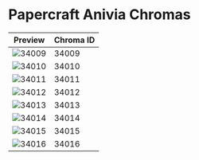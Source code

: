 # Papercraft Anivia Chromas

| Preview | Chroma ID |
|---------|-----------|
| ![34009](https://raw.communitydragon.org/latest/plugins/rcp-be-lol-game-data/global/default/v1/champion-chroma-images/34/34009.png) | 34009 |
| ![34010](https://raw.communitydragon.org/latest/plugins/rcp-be-lol-game-data/global/default/v1/champion-chroma-images/34/34010.png) | 34010 |
| ![34011](https://raw.communitydragon.org/latest/plugins/rcp-be-lol-game-data/global/default/v1/champion-chroma-images/34/34011.png) | 34011 |
| ![34012](https://raw.communitydragon.org/latest/plugins/rcp-be-lol-game-data/global/default/v1/champion-chroma-images/34/34012.png) | 34012 |
| ![34013](https://raw.communitydragon.org/latest/plugins/rcp-be-lol-game-data/global/default/v1/champion-chroma-images/34/34013.png) | 34013 |
| ![34014](https://raw.communitydragon.org/latest/plugins/rcp-be-lol-game-data/global/default/v1/champion-chroma-images/34/34014.png) | 34014 |
| ![34015](https://raw.communitydragon.org/latest/plugins/rcp-be-lol-game-data/global/default/v1/champion-chroma-images/34/34015.png) | 34015 |
| ![34016](https://raw.communitydragon.org/latest/plugins/rcp-be-lol-game-data/global/default/v1/champion-chroma-images/34/34016.png) | 34016 |